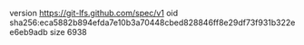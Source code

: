 version https://git-lfs.github.com/spec/v1
oid sha256:eca5882b894efda7e10b3a70448cbed828846ff8e29df73f931b322ee6eb9adb
size 6938
